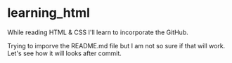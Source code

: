 # learning_html
While reading HTML &amp; CSS  I'll learn to incorporate the GitHub.

Trying to imporve the README.md file but I am not so sure
if that will work. Let's see how it will looks after commit.
